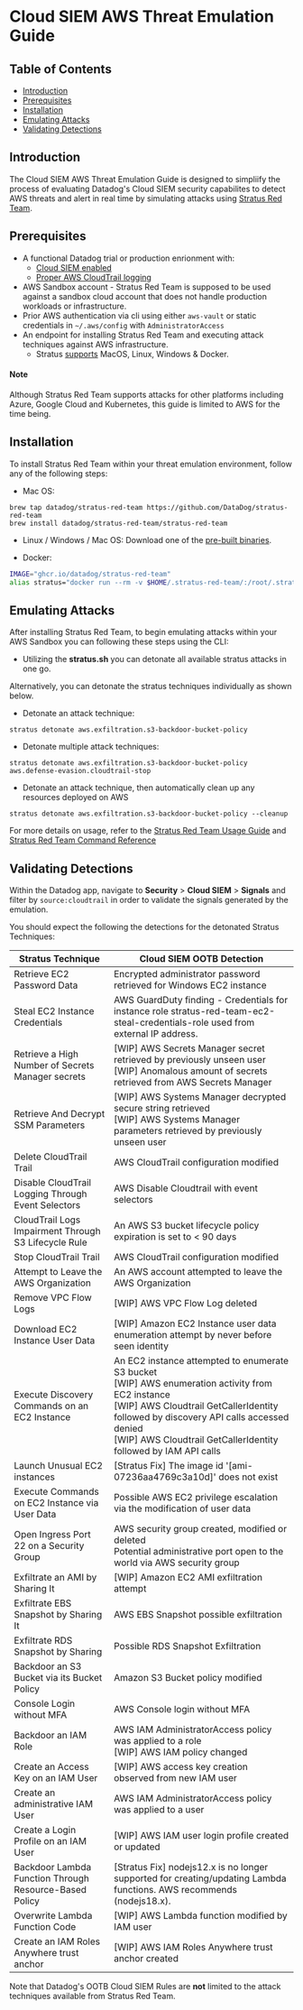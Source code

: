 # Cloud SIEM AWS Threat Emulation Guide

## Table of Contents
- [Introduction](#introduction)
- [Prerequisites](#prerequisites)
- [Installation](#installation)
- [Emulating Attacks](#emulating-attacks)
- [Validating Detections](#validating-detections)


## Introduction
The Cloud SIEM AWS Threat Emulation Guide is designed to simpliify the process of evaluating Datadog's Cloud SIEM security capabilites to detect AWS threats and alert in real time by simulating attacks using [Stratus Red Team](https://github.com/DataDog/stratus-red-team).

## Prerequisites
- A functional Datadog trial or production enrionment with:
    - [Cloud SIEM enabled](https://docs.datadoghq.com/getting_started/cloud_siem/)
    - [Proper AWS CloudTrail logging](https://docs.datadoghq.com/security/cloud_siem/guide/aws-config-guide-for-cloud-siem/)
- AWS Sandbox account - Stratus Red Team is supposed to be used against a sandbox cloud account that does not handle production workloads or infrastructure.
- Prior AWS authentication via cli using either `aws-vault` or static credentials in `~/.aws/config` with `AdministratorAccess`
- An endpoint for installing Stratus Red Team and executing attack techniques against AWS infrastructure.
    - Stratus [supports](https://stratus-red-team.cloud/user-guide/getting-started/) MacOS, Linux, Windows & Docker.

#### Note
Although Stratus Red Team supports attacks for other platforms including Azure, Google Cloud and Kubernetes, this guide is limited to AWS for the time being.

## Installation
To install Stratus Red Team within your threat emulation environment, follow any of the following steps:

- Mac OS:

```
brew tap datadog/stratus-red-team https://github.com/DataDog/stratus-red-team
brew install datadog/stratus-red-team/stratus-red-team
```

- Linux / Windows / Mac OS: Download one of the [pre-built binaries](https://github.com/datadog/stratus-red-team/releases).

- Docker:

```bash
IMAGE="ghcr.io/datadog/stratus-red-team"
alias stratus="docker run --rm -v $HOME/.stratus-red-team/:/root/.stratus-red-team/ -e AWS_ACCESS_KEY_ID -e AWS_SECRET_ACCESS_KEY -e AWS_SESSION_TOKEN -e AWS_DEFAULT_REGION $IMAGE"
```

## Emulating Attacks

After installing Stratus Red Team, to begin emulating attacks within your AWS Sandbox you can following these steps using the CLI:

- Utilizing the **stratus.sh** you can detonate all available stratus attacks in one go.

Alternatively, you can detonate the stratus techniques individually as shown below.

- Detonate an attack technique:
```
stratus detonate aws.exfiltration.s3-backdoor-bucket-policy
```

- Detonate multiple attack techniques:
```
stratus detonate aws.exfiltration.s3-backdoor-bucket-policy aws.defense-evasion.cloudtrail-stop
```

- Detonate an attack technique, then automatically clean up any resources deployed on AWS
```
stratus detonate aws.exfiltration.s3-backdoor-bucket-policy --cleanup
```

For more details on usage, refer to the [Stratus Red Team Usage Guide](https://stratus-red-team.cloud/user-guide/usage/) and [Stratus Red Team Command Reference](https://stratus-red-team.cloud/user-guide/commands/)

## Validating Detections
Within the Datadog app, navigate to **Security** > **Cloud SIEM** > **Signals** and filter by `source:cloudtrail` in order to validate the signals generated by the emulation.

You should expect the following the detections for the detonated Stratus Techniques:

| **Stratus Technique**                                  	| **Cloud SIEM OOTB Detection**                                                                                                                                                                                                                                      	|
|--------------------------------------------------------	|--------------------------------------------------------------------------------------------------------------------------------------------------------------------------------------------------------------------------------------------------------------------	|
| Retrieve EC2 Password Data                             	| Encrypted administrator password retrieved for Windows EC2 instance                                                                                                                                                                                                	|
| Steal EC2 Instance Credentials                         	| AWS GuardDuty finding - Credentials for instance role stratus-red-team-ec2-steal-credentials-role used from external IP address.                                                                                                                                   	|
| Retrieve a High Number of Secrets Manager secrets      	| [WIP] AWS Secrets Manager secret retrieved by previously unseen user<br>[WIP] Anomalous amount of secrets retrieved from AWS Secrets Manager                                                                                                                       	|
| Retrieve And Decrypt SSM Parameters                    	| [WIP] AWS Systems Manager decrypted secure string retrieved<br>[WIP] AWS Systems Manager parameters retrieved by previously unseen user                                                                                                                            	|
| Delete CloudTrail Trail                                	| AWS CloudTrail configuration modified                                                                                                                                                                                                                              	|
| Disable CloudTrail Logging Through Event Selectors     	| AWS Disable Cloudtrail with event selectors                                                                                                                                                                                                                        	|
| CloudTrail Logs Impairment Through S3 Lifecycle Rule   	| An AWS S3 bucket lifecycle policy expiration is set to < 90 days                                                                                                                                                                                                   	|
| Stop CloudTrail Trail                                  	| AWS CloudTrail configuration modified                                                                                                                                                                                                                              	|
| Attempt to Leave the AWS Organization                  	| An AWS account attempted to leave the AWS Organization                                                                                                                                                                                                             	|
| Remove VPC Flow Logs                                   	| [WIP] AWS VPC Flow Log deleted                                                                                                                                                                                                                                     	|
| Download EC2 Instance User Data                        	| [WIP] Amazon EC2 Instance user data enumeration attempt by never before seen identity                                                                                                                                                                              	|
| Execute Discovery Commands on an EC2 Instance          	| An EC2 instance attempted to enumerate S3 bucket<br>[WIP] AWS enumeration activity from EC2 instance<br>[WIP] AWS Cloudtrail GetCallerIdentity followed by discovery API calls accessed denied<br>[WIP] AWS Cloudtrail GetCallerIdentity followed by IAM API calls 	|
| Launch Unusual EC2 instances                           	| [Stratus Fix] The image id '[ami-07236aa4769c3a10d]' does not exist                                                                                                                                                                                                	|
| Execute Commands on EC2 Instance via User Data         	| Possible AWS EC2 privilege escalation via the modification of user data                                                                                                                                                                                            	|
| Open Ingress Port 22 on a Security Group               	| AWS security group created, modified or deleted<br>Potential administrative port open to the world via AWS security group                                                                                                                                          	|
| Exfiltrate an AMI by Sharing It                        	| [WIP] Amazon EC2 AMI exfiltration attempt                                                                                                                                                                                                                          	|
| Exfiltrate EBS Snapshot by Sharing It                  	| AWS EBS Snapshot possible exfiltration                                                                                                                                                                                                                             	|
| Exfiltrate RDS Snapshot by Sharing                     	| Possible RDS Snapshot Exfiltration                                                                                                                                                                                                                                 	|
| Backdoor an S3 Bucket via its Bucket Policy            	| Amazon S3 Bucket policy modified                                                                                                                                                                                                                                   	|
| Console Login without MFA                              	| AWS Console login without MFA                                                                                                                                                                                                                                      	|
| Backdoor an IAM Role                                   	| AWS IAM AdministratorAccess policy was applied to a role<br>[WIP] AWS IAM policy changed                                                                                                                                                                           	|
| Create an Access Key on an IAM User                    	| [WIP] AWS access key creation observed from new IAM user                                                                                                                                                                                                           	|
| Create an administrative IAM User                      	| AWS IAM AdministratorAccess policy was applied to a user                                                                                                                                                                                                           	|
| Create a Login Profile on an IAM User                  	| [WIP] AWS IAM user login profile created or updated                                                                                                                                                                                                                	|
| Backdoor Lambda Function Through Resource-Based Policy 	| [Stratus Fix] nodejs12.x is no longer supported for creating/updating Lambda functions. AWS recommends (nodejs18.x).                                                                                                                                               	|
| Overwrite Lambda Function Code                         	| [WIP] AWS Lambda function modified by IAM user                                                                                                                                                                                                                     	|
| Create an IAM Roles Anywhere trust anchor              	| [WIP] AWS IAM Roles Anywhere trust anchor created                                                                                                                                                                                                                  	|


Note that Datadog's OOTB Cloud SIEM Rules are **not** limited to the attack techniques available from Stratus Red Team.
